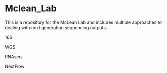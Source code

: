 # Mclean_Lab

This is a repository for the McLean Lab and includes multiple approaches to dealing with next generation sequencing outputs.

16S

WGS

RNAseq

NextFlow
